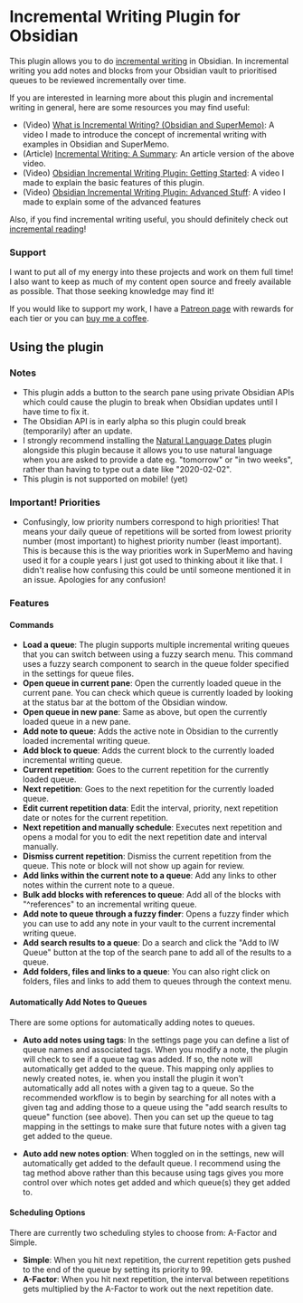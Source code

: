 # Incremental Writing Plugin for Obsidian

This plugin allows you to do [incremental writing](https://supermemo.guru/wiki/Incremental_writing) in Obsidian. In incremental writing you add notes and blocks from your Obsidian vault to prioritised queues to be reviewed incrementally over time.

If you are interested in learning more about this plugin and incremental writing in general, here are some resources you may find useful:

- (Video) [What is Incremental Writing? (Obsidian and SuperMemo)](https://youtu.be/LLS_8Y744lk): A video I made to introduce the concept of incremental writing with examples in Obsidian and SuperMemo.
- (Article) [Incremental Writing: A Summary](https://www.experimental-learning.com/SimpleGuru/IncrementalWriting.md): An article version of the above video.
- (Video) [Obsidian Incremental Writing Plugin: Getting Started](https://youtu.be/bFF3umvXydQ): A video I made to explain the basic features of this plugin.
- (Video) [Obsidian Incremental Writing Plugin: Advanced Stuff](https://youtu.be/onvKkHQfOzU): A video I made to explain some of the advanced features

Also, if you find incremental writing useful, you should definitely check out [incremental reading](https://www.experimental-learning.com/en/SimpleGuru/IncrementalReading)!

### Support

I want to put all of my energy into these projects and work on them full time! I also want to keep as much of my content open source and freely available as possible. That those seeking knowledge may find it!

If you would like to support my work, I have a [Patreon page](https://www.patreon.com/experimental_learning) with rewards for each tier or you can [buy me a coffee](https://www.buymeacoffee.com/experilearning).

## Using the plugin

### Notes

- This plugin adds a button to the search pane using private Obsidian APIs which could cause the plugin to break when Obsidian updates until I have time to fix it.
- The Obsidian API is in early alpha so this plugin could break (temporarily) after an update.
- I strongly recommend installing the [Natural Language Dates](https://github.com/argenos/nldates-obsidian) plugin alongside this plugin because it allows you to use natural language when you are asked to provide a date eg. "tomorrow" or "in two weeks", rather than having to type out a date like "2020-02-02".
- This plugin is not supported on mobile! (yet)

### Important! Priorities
- Confusingly, low priority numbers correspond to high priorities! That means your daily queue of repetitions will be sorted from lowest priority number (most important) to highest priority number (least important). This is because this is the way priorities work in SuperMemo and having used it for a couple years I just got used to thinking about it like that. I didn't realise how confusing this could be until someone mentioned it in an issue. Apologies for any confusion!

### Features

#### Commands

- **Load a queue**: The plugin supports multiple incremental writing queues that you can switch between using a fuzzy search menu. This command uses a fuzzy search component to search in the queue folder specified in the settings for queue files.
- **Open queue in current pane**: Open the currently loaded queue in the current pane. You can check which queue is currently loaded by looking at the status bar at the bottom of the Obsidian window.
- **Open queue in new pane**: Same as above, but open the currently loaded queue in a new pane.
- **Add note to queue**: Adds the active note in Obsidian to the currently loaded incremental writing queue.
- **Add block to queue**: Adds the current block to the currently loaded incremental writing queue.
- **Current repetition**: Goes to the current repetition for the currently loaded queue.
- **Next repetition**: Goes to the next repetition for the currently loaded queue.
- **Edit current repetition data**: Edit the interval, priority, next repetition date or notes for the current repetition.
- **Next repetition and manually schedule**: Executes next repetition and opens a modal for you to edit the next repetition date and interval manually.
- **Dismiss current repetition**: Dismiss the current repetition from the queue. This note or block will not show up again for review.
- **Add links within the current note to a queue**: Add any links to other notes within the current note to a queue.
- **Bulk add blocks with references to queue**: Add all of the blocks with "^references" to an incremental writing queue.
- **Add note to queue through a fuzzy finder**: Opens a fuzzy finder which you can use to add any note in your vault to the current incremental writing queue.
- **Add search results to a queue**: Do a search and click the "Add to IW Queue" button at the top of the search pane to add all of the results to a queue.
- **Add folders, files and links to a queue**: You can also right click on folders, files and links to add them to queues through the context menu.

#### Automatically Add Notes to Queues

There are some options for automatically adding notes to queues.

- **Auto add notes using tags**: In the settings page you can define a list of queue names and associated tags. When you modify a note, the plugin will check to see if a queue tag was added. If so, the note will automatically get added to the queue. This mapping only applies to newly created notes, ie. when you install the plugin it won't automatically add all notes with a given tag to a queue. So the recommended workflow is to begin by searching for all notes with a given tag and adding those to a queue using the "add search results to queue" function (see above). Then you can set up the queue to tag mapping in the settings to make sure that future notes with a given tag get added to the queue.

- **Auto add new notes option**: When toggled on in the settings, new will automatically get added to the default queue. I recommend using the tag method above rather than this because using tags gives you more control over which notes get added and which queue(s) they get added to.

#### Scheduling Options

There are currently two scheduling styles to choose from: A-Factor and Simple.

- **Simple**: When you hit next repetition, the current repetition gets pushed to the end of the queue by setting its priority to 99.
- **A-Factor**: When you hit next repetition, the interval between repetitions gets multiplied by the A-Factor to work out the next repetition date.
